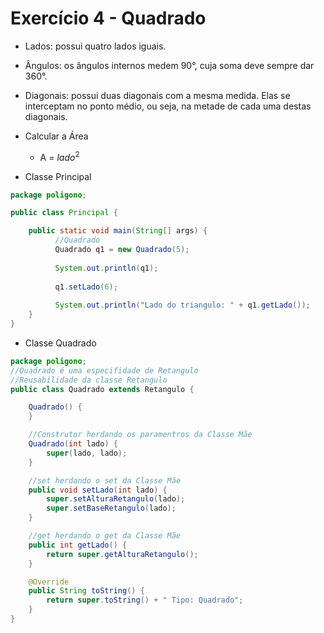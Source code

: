 # Exercício 4 - Quadrado

- Lados: possui quatro lados iguais.
- Ângulos: os ângulos internos medem 90°, cuja soma deve sempre dar 360°.
- Diagonais: possui duas diagonais com a mesma medida. Elas se interceptam no ponto médio, ou seja, na metade de cada uma destas diagonais.

- Calcular a Área
  - A = $lado^2$

- Classe Principal

```Java
package poligono;

public class Principal {

    public static void main(String[] args) {
          //Quadrado
          Quadrado q1 = new Quadrado(5);
          
          System.out.println(q1);
          
          q1.setLado(6);
          
          System.out.println("Lado do triangulo: " + q1.getLado());
    }
}
```

- Classe Quadrado

```Java
package poligono;
//Quadrado é uma especifidade de Retangulo
//Reusabilidade da classe Retangulo
public class Quadrado extends Retangulo {

    Quadrado() {
    }

    //Construtor herdando os paramentros da Classe Mãe
    Quadrado(int lado) {
        super(lado, lado);
    }

    //set herdando o set da Classe Mãe
    public void setLado(int lado) {
        super.setAlturaRetangulo(lado);
        super.setBaseRetangulo(lado);
    }

    //get herdando o get da Classe Mãe
    public int getLado() {
        return super.getAlturaRetangulo();
    }

    @Override
    public String toString() {
        return super.toString() + " Tipo: Quadrado";
    }  
}
```
